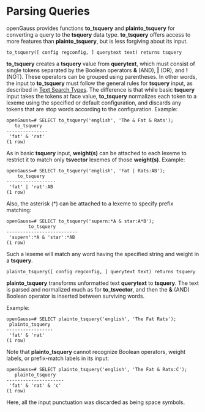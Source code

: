 # Parsing Queries<a name="EN-US_TOPIC_0289899876"></a>

openGauss provides functions  **to\_tsquery**  and  **plainto\_tsquery**  for converting a query to the  **tsquery**  data type.  **to\_tsquery**  offers access to more features than  **plainto\_tsquery**, but is less forgiving about its input.

```
to_tsquery([ config regconfig, ] querytext text) returns tsquery
```

**to\_tsquery**  creates a  **tsquery**  value from  **querytext**, which must consist of single tokens separated by the Boolean operators  **&**  \(AND\),  **|**  \(OR\), and  **!**  \(NOT\). These operators can be grouped using parentheses. In other words, the input to  **to\_tsquery**  must follow the general rules for  **tsquery**  input, as described in  [Text Search Types](text-search-types.md). The difference is that while basic  **tsquery**  input takes the tokens at face value,  **to\_tsquery**  normalizes each token to a lexeme using the specified or default configuration, and discards any tokens that are stop words according to the configuration. Example:

```
openGauss=# SELECT to_tsquery('english', 'The & Fat & Rats');
   to_tsquery   
---------------
 'fat' & 'rat'
(1 row)
```

As in basic  **tsquery**  input,  **weight\(s\)**  can be attached to each lexeme to restrict it to match only  **tsvector**  lexemes of those  **weight\(s\)**. Example:

```
openGauss=# SELECT to_tsquery('english', 'Fat | Rats:AB');
    to_tsquery    
------------------
 'fat' | 'rat':AB
(1 row)
```

Also, the asterisk \(\*\) can be attached to a lexeme to specify prefix matching:

```
openGauss=# SELECT to_tsquery('supern:*A & star:A*B');
        to_tsquery        
--------------------------
 'supern':*A & 'star':*AB
(1 row)
```

Such a lexeme will match any word having the specified string and weight in a  **tsquery**.

```
plainto_tsquery([ config regconfig, ] querytext text) returns tsquery
```

**plainto\_tsquery**  transforms unformatted text  **querytext**  to  **tsquery**. The text is parsed and normalized much as for  **to\_tsvector**, and then the  **&**  \(AND\) Boolean operator is inserted between surviving words.

Example:

```
openGauss=# SELECT plainto_tsquery('english', 'The Fat Rats');
 plainto_tsquery 
-----------------
 'fat' & 'rat'
(1 row)
```

Note that  **plainto\_tsquery**  cannot recognize Boolean operators, weight labels, or prefix-match labels in its input:

```
openGauss=# SELECT plainto_tsquery('english', 'The Fat & Rats:C');
   plainto_tsquery   
---------------------
 'fat' & 'rat' & 'c'
(1 row)
```

Here, all the input punctuation was discarded as being space symbols.

